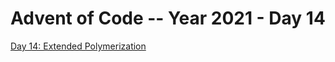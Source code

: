# Advent of Code -- Year 2021 - Day 14

[Day 14: Extended Polymerization](https://adventofcode.com/2021/day/14)
